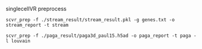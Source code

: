singlecellVR preprocess 

`scvr_prep -f ./stream_result/stream_result.pkl -g genes.txt -o stream_report -t stream`

`scvr_prep -f ./paga_result/paga3d_paul15.h5ad -o paga_report -t paga -l louvain
`

